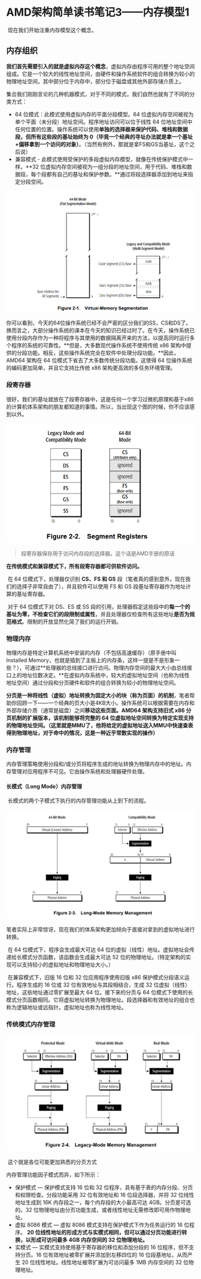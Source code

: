 # AMD架构简单读书笔记3——内存模型1

​	现在我们开始注重内存模型这个概念。

## 内存组织

​	**我们首先需要引入的就是虚拟内存这个概念**，虚拟内存由程序可用的整个地址空间组成。它是一个较大的线性地址空间，由硬件和操作系统软件的组合转换为较小的物理地址空间，其中部分位于内存中，部分位于磁盘或其他外部存储介质上。

​	集合我们刚刚言论的几种机器模式，对于不同的模式，我们自然也就有了不同的分类方式：

- 64 位模式：此模式使用虚拟内存的平面分段模型。64 位虚拟内存空间被视为单个平面（未分段）地址空间。程序地址访问可以位于线性 64 位地址空间中任何位置的位置。操作系统可以使用**单独的选择器来保护代码、堆栈和数据段，但所有这些段的基址始终为 0（毕竟一个经典的寻址办法就是拿一个基址+偏移拿到一个访问的对象）**。（当然有例外，那就是拿FS和GS当基址，这个之后说）
- 兼容模式 - 此模式使用受保护的多段虚拟内存模型，就像在传统保护模式中一样。**32 位虚拟内存空间被视为一组分段的地址空间，用于代码、堆栈和数据段，每个段都有自己的基址和保护参数。**通过将段选择器添加到地址来指定分段空间。

![image-20250204173311974](./AMD架构简单读书笔记3/image-20250204173311974.png)

​	你可以看到，今天的64位操作系统已经不会严密的区分我们的SS，CS和DS了。换而言之，大部分操作系统的课本在今天的知识已经过时了。在今天，操作系统已使用分段内存作为一种将程序与其使用的数据隔离开来的方法，以提高同时运行多个程序的系统的可靠性。**但是，大多数现代操作系统不使用传统 x86 架构中提供的分段功能。相反，这些操作系统完全在软件中处理分段功能。**因此，AMD64 架构在 64 位模式下省去了大多数传统分段功能。这使得 64 位操作系统的编码更加简单，并且它支持比传统 x86 架构更高效的多任务环境管理。



### 段寄存器

​	很好，我们的基址就放在了段寄存器中，这是任何一个学习过微机原理和基于x86的计算机体系架构的朋友都知道的事情。所以，当出现这个图的时候，你不应该感到以外。

![image-20250204173607273](./AMD架构简单读书笔记3/image-20250204173607273.png)

> 段寄存器保存用于访问内存段的选择器。这个话是AMD手册的原话

​	**在传统模式和兼容模式下，所有段寄存器都可供软件访问。**

​	在 64 位模式下，处理器仅识别 **CS、FS 和 GS** 段（笔者真的感到意外，现在我们的选择子非常自由了），并且软件可以使用 FS 和 GS 段基址寄存器作为地址计算的基址寄存器。

​	对于 64 位模式下对 DS、ES 或 SS 段的引用，处理器假定这些段中的**每一个的基址为零，不检查它们的段限制或属性**，并且处理器仅检查所有这些地址**是否为规范格式**。限制的开放显然化简了我们的运行开销。

### 物理内存

​	物理内存是特定计算机系统中安装的内存（不包括高速缓存）（原手册中叫Installed Memory，也就是插到了主板上的内存条，这样一提是不是形象一些？），可通过**处理器的总线接口进行访问。物理内存空间的最大大小由总线接口上的地址位数决定。**在虚拟内存系统中，较大的虚拟地址空间（也称为线性地址空间）通过分段和分页硬件和软件的组合转换为较小的物理地址空间。

​	**分页是一种将线性（虚拟）地址转换为固定大小的块（称为页面）的机制**，笔者帮助你回顾一下——一个经典的页大小是4KB大小。操作系统可以根据需要在内存和外部存储介质（通常是磁盘）之间**移动这些页面。AMD64 架构支持旧式 x86 分页机制的扩展版本，该机制能够将完整的 64 位虚拟地址空间转换为特定实现支持的物理地址空间。（这里就是MMU了，他将给定的虚拟地址送入MMU中快速查表得到物理地址，对于命中的情况，这是一种近乎常数实现的操作）**

### 内存管理

内存管理策略使用分段和/或分页将程序生成的地址转换为物理内存中的地址。内存管理对应用程序不可见。它由操作系统和处理器硬件处理。

#### 长模式（Long Mode）内存管理

​	长模式的两个子模式下执行的内存管理功能从上到下的流程。

![image-20250204174628134](./AMD架构简单读书笔记3/image-20250204174628134.png)

​	笔者实际上非常惊讶，现在我们的体系架构更加倾向于直接对拿到的虚拟地址进行转换。

​	在 64 位模式下，程序会生成最大可达 64 位的虚拟（线性）地址。虚拟地址会传递给长模式分页函数，该函数会生成最大可达 52 位的物理地址。（特定架构的实现可以支持较小的虚拟地址和物理地址大小。）

​	在兼容模式下，旧版 16 位和 32 位应用程序使用旧版 x86 保护模式分段语义运行。程序生成的 16 位或 32 位有效地址与其段相结合，生成 32 位虚拟（线性）地址，这些地址通过零扩展至最大 64 位。接下来的分页与 64 位模式下使用的长模式分页函数相同。它将虚拟地址转换为物理地址。段选择器和有效地址的组合也称为逻辑地址或远指针。虚拟地址也称为线性地址。

### 传统模式内存管理

![image-20250204182156002](./AMD架构简单读书笔记3/image-20250204182156002.png)

​	这个就是各位可能更加熟悉的分页方式

内存管理功能因子模式而异，如下所示：

- 保护模式 — 保护模式支持 16 位和 32 位程序，具有基于表的内存分段、分页和权限检查。分段功能采用 32 位有效地址和 16 位段选择器，并将 32 位线性地址生成到 16K 内存段之一，每个内存段的大小最高可达 4GB。分页是可选的。32 位物理地址由分页功能生成，或者线性地址无需修改即可用作物理地址。
- 虚拟 8086 模式 — 虚拟 8086 模式支持在保护模式下作为任务运行的 16 位程序。 **20 位线性地址的形成方式与实模式相同，但可以通过分页功能进行转换，以形成可访问最多 4GB 内存空间的 32 位物理地址。**
- 实模式 — 实模式支持使用基于寄存器的移位和添加分段的 16 位程序，但不支持分页。16 位有效地址被零扩展并添加到左移四位的 16 位段基地址，从而产生 20 位线性地址。线性地址被零扩展为可访问最多 1MB 内存空间的 32 位物理地址。